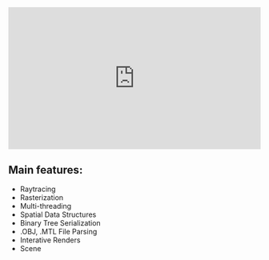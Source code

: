 <p align="center">
<div class="video-container" style="position: relative; padding-bottom: 56.25%; height: 0; overflow: hidden;">
  <iframe src="https://www.youtube.com/embed/6hbE6WlHI0E" frameborder="0" allowfullscreen style="position: absolute; top: 0; left: 0; width: 100%; height: 100%;"></iframe>
</div>
</p>

## Main features:
* Raytracing
* Rasterization
* Multi-threading
* Spatial Data Structures
* Binary Tree Serialization 
* .OBJ, .MTL File Parsing
* Interative Renders
* Scene